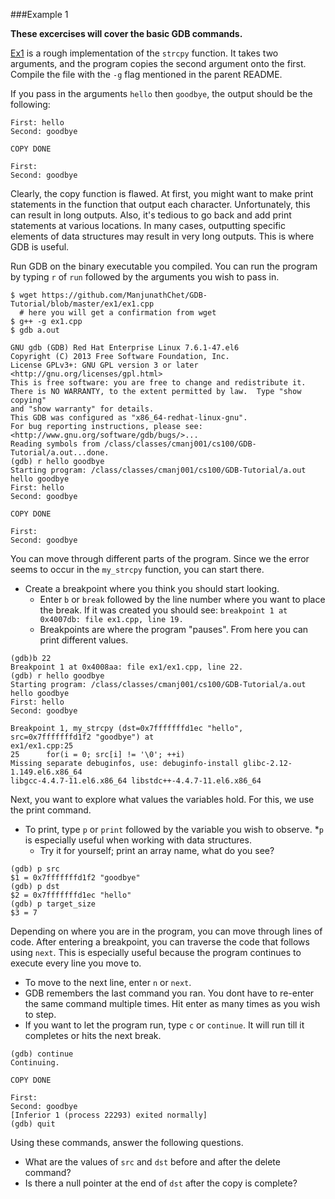 ###Example 1

**These excercises will cover the basic GDB commands.**

[Ex1](ex1.cpp) is a rough implementation of the `strcpy` function. It takes
two arguments, and the program copies the second argument onto the first.
Compile the file with the `-g` flag mentioned in the parent README.

If you pass in the arguments `hello` then `goodbye`, the output should be the following:

```
First: hello
Second: goodbye

COPY DONE

First: 
Second: goodbye
```

Clearly, the copy function is flawed. At first, you might want to make print
statements in the function that output each character. Unfortunately, this
can result in long outputs. Also, it's tedious to go back and add print
statements at various locations. In many cases, outputting specific elements
of data structures may result in very long outputs. 
This is where GDB is useful.

Run GDB on the binary executable you compiled. You can run the program by 
typing `r` of `run` followed by the arguments you wish to pass in.

```
$ wget https://github.com/ManjunathChet/GDB-Tutorial/blob/master/ex1/ex1.cpp
  # here you will get a confirmation from wget
$ g++ -g ex1.cpp
$ gdb a.out 

GNU gdb (GDB) Red Hat Enterprise Linux 7.6.1-47.el6
Copyright (C) 2013 Free Software Foundation, Inc.
License GPLv3+: GNU GPL version 3 or later <http://gnu.org/licenses/gpl.html>
This is free software: you are free to change and redistribute it.
There is NO WARRANTY, to the extent permitted by law.  Type "show copying"
and "show warranty" for details.
This GDB was configured as "x86_64-redhat-linux-gnu".
For bug reporting instructions, please see:
<http://www.gnu.org/software/gdb/bugs/>...
Reading symbols from /class/classes/cmanj001/cs100/GDB-Tutorial/a.out...done.
(gdb) r hello goodbye
Starting program: /class/classes/cmanj001/cs100/GDB-Tutorial/a.out hello goodbye
First: hello
Second: goodbye

COPY DONE

First: 
Second: goodbye
```

You can move through different parts of the program. Since we the
error seems to occur in the `my_strcpy` function, you can start there.

* Create a breakpoint where you think you should start looking.
  * Enter `b` or `break` followed by the line number where you want to place the break.
  If it was created you should see:
  `breakpoint 1 at 0x4007db: file ex1.cpp, line 19.`
  * Breakpoints are where the program "pauses". From here you can print different values.

```
(gdb)b 22
Breakpoint 1 at 0x4008aa: file ex1/ex1.cpp, line 22.
(gdb) r hello goodbye
Starting program: /class/classes/cmanj001/cs100/GDB-Tutorial/a.out hello goodbye
First: hello
Second: goodbye

Breakpoint 1, my_strcpy (dst=0x7fffffffd1ec "hello", src=0x7fffffffd1f2 "goodbye") at
ex1/ex1.cpp:25
25      for(i = 0; src[i] != '\0'; ++i)
Missing separate debuginfos, use: debuginfo-install glibc-2.12-1.149.el6.x86_64
libgcc-4.4.7-11.el6.x86_64 libstdc++-4.4.7-11.el6.x86_64
```

Next, you want to explore what values the variables hold. For this, we use
the print command. 

* To print, type `p` or `print` followed by the variable you wish to observe.
  *`p` is especially useful when working with data structures. 
  * Try it for yourself; print an array name, what do you see?

```
(gdb) p src
$1 = 0x7fffffffd1f2 "goodbye"
(gdb) p dst
$2 = 0x7fffffffd1ec "hello"
(gdb) p target_size
$3 = 7
```

Depending on where you are in the program, you can move through lines of code.
After entering a breakpoint, you can traverse the code that follows using `next`.
This is especially useful because the program continues to execute every line you move
to. 

* To move to the next line, enter `n` or `next`.
* GDB remembers the last command you ran. You dont have to re-enter the same command multiple times. Hit enter as many times as you wish to step.
* If you want to let the program run, type `c` or `continue`. It will run till it completes or hits the next break.

```
(gdb) continue
Continuing.

COPY DONE

First: 
Second: goodbye
[Inferior 1 (process 22293) exited normally]
(gdb) quit 
```

Using these commands, answer the following questions.

* What are the values of `src` and `dst` before and after the delete command?
* Is there a null pointer at the end of `dst` after the copy is complete?
